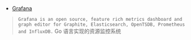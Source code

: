 #  
* [Grafana](https://github.com/grafana/grafana)
> `Grafana is an open source, feature rich metrics dashboard and graph editor for Graphite, Elasticsearch, OpenTSDB, Prometheus and InfluxDB.`
Go 语言实现的资源监控系统
